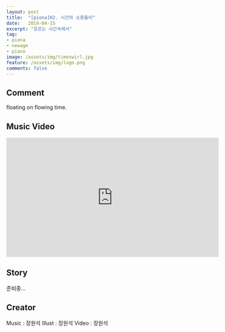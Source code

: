 ```yaml
---
layout: post
title:  "[piona]02. 시간의 소용돌이"
date:   2019-04-15
excerpt: "흐르는 시간속에서"
tag:
- piona
- newage
- piano
image: /assets/img/timeswirl.jpg
feature: /assets/img/logo.png
comments: false
---
```


## Comment

floating on flowing time.

## Music Video

<iframe width="560" height="315" src="https://www.youtube.com/embed/9zGpV6NjMp0" frameborder="0"> </iframe>

## Story

준비중...

## Creator

Music     :  장원석
Illust    :  장원석
Video     :  장원석